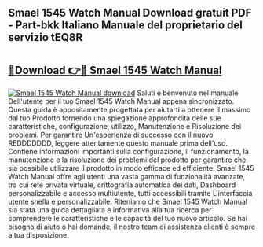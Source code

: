 ## Smael 1545 Watch Manual Download gratuit PDF - Part-bkk Italiano Manuale del proprietario del servizio tEQ8R

# <h2><a href="http://dfb4mow.blite.top/?on=Smael+1545+Watch+Manual">🔗Download 👉🔴 Smael 1545 Watch Manual</a></h2>

[![Smael 1545 Watch Manual download](https://i.imgur.com/lujVjoI.png)](http://dfb4mow.blite.top/?on=Smael+1545+Watch+Manual)
Saluti e benvenuto nel manuale Dell'utente per il tuo Smael 1545 Watch Manual appena sincronizzato. Questa guida è appositamente progettata per aiutarti a ottenere il massimo dal tuo Prodotto fornendo una spiegazione approfondita delle sue caratteristiche, configurazione, utilizzo, Manutenzione e Risoluzione dei problemi. Per garantire Un'esperienza di successo con il nuovo REDDDDDDD, leggere attentamente questo manuale prima dell'uso. Contiene informazioni importanti sulla configurazione, il funzionamento, la manutenzione e la risoluzione dei problemi del prodotto per garantire che sia possibile utilizzare il prodotto in modo efficace ed efficiente. Smael 1545 Watch Manual offre agli utenti una vasta gamma di funzionalità avanzate, tra cui rete privata virtuale, crittografia automatica dei dati, Dashboard personalizzabile e accesso multiutente, tutti accessibili tramite L'interfaccia utente snella e personalizzabile. Riteniamo che Smael 1545 Watch Manual sia stata una guida dettagliata e informativa alla tua ricerca per comprendere le caratteristiche e le capacità del tuo nuovo articolo. Se hai bisogno di aiuto o hai domande, il nostro team di assistenza clienti è sempre a tua disposizione.
